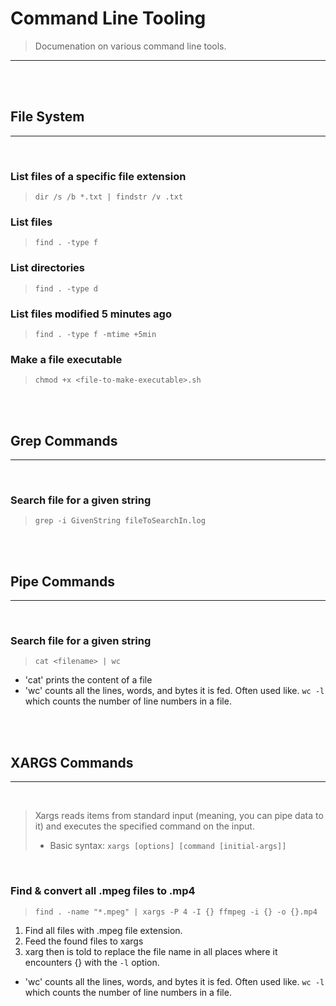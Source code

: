 # Command Line Tooling 

> Documenation on various command line tools.

---
</br>
</br>

## File System
---
</br>

### List files of a specific file extension
> ```
> dir /s /b *.txt | findstr /v .txt
> ```

### List files
> ```
> find . -type f
> ```

### List directories
> ```
> find . -type d
> ```

### List files modified 5 minutes ago 
> ```
> find . -type f -mtime +5min
> ```

### Make a file executable 
> ```
> chmod +x <file-to-make-executable>.sh
> ```

</br>
</br>

## Grep Commands
---
</br>

### Search file for a given string
> ```
> grep -i GivenString fileToSearchIn.log
> ```

</br>
</br>

## Pipe Commands
---
</br>

### Search file for a given string
> ```
> cat <filename> | wc
> ```
* 'cat' prints the content of a file
* 'wc' counts all the lines, words, and bytes it is fed. Often used like. ``` wc -l ``` which counts the number of line numbers in a file. 

</br>
</br>

## XARGS Commands 
---
</br>

> Xargs reads items from standard input (meaning, you can pipe data to it) and executes the specified command on the input. 
> * Basic syntax: ``` xargs [options] [command [initial-args]] ```

</br>

### Find & convert all .mpeg files to .mp4
> ```
> find . -name "*.mpeg" | xargs -P 4 -I {} ffmpeg -i {} -o {}.mp4
> ```
1. Find all files with .mpeg file extension.
2. Feed the found files to xargs
3. xarg then is told to replace the file name in all places where it encounters {} with the ```-l``` option. 

* 'wc' counts all the lines, words, and bytes it is fed. Often used like. ``` wc -l ``` which counts the number of line numbers in a file. 
